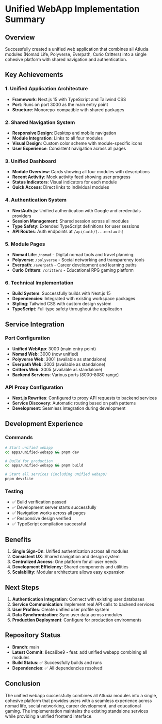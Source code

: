 # Unified WebApp Implementation Summary

## Overview
Successfully created a unified web application that combines all Atluxia modules (Nomad Life, Polyverse, Everpath, Curio Critters) into a single cohesive platform with shared navigation and authentication.

## Key Achievements

### 1. Unified Application Architecture
- **Framework**: Next.js 15 with TypeScript and Tailwind CSS
- **Port**: Runs on port 3000 as the main entry point
- **Structure**: Monorepo-compatible with shared packages

### 2. Shared Navigation System
- **Responsive Design**: Desktop and mobile navigation
- **Module Integration**: Links to all four modules
- **Visual Design**: Custom color scheme with module-specific icons
- **User Experience**: Consistent navigation across all pages

### 3. Unified Dashboard
- **Module Overview**: Cards showing all four modules with descriptions
- **Recent Activity**: Mock activity feed showing user progress
- **Status Indicators**: Visual indicators for each module
- **Quick Access**: Direct links to individual modules

### 4. Authentication System
- **NextAuth.js**: Unified authentication with Google and credentials providers
- **Session Management**: Shared session across all modules
- **Type Safety**: Extended TypeScript definitions for user sessions
- **API Routes**: Auth endpoints at `/api/auth/[...nextauth]`

### 5. Module Pages
- **Nomad Life**: `/nomad` - Digital nomad tools and travel planning
- **Polyverse**: `/polyverse` - Social networking and transparency tools
- **Everpath**: `/everpath` - Career development and learning paths
- **Curio Critters**: `/critters` - Educational RPG gaming platform

### 6. Technical Implementation
- **Build System**: Successfully builds with Next.js 15
- **Dependencies**: Integrated with existing workspace packages
- **Styling**: Tailwind CSS with custom design system
- **TypeScript**: Full type safety throughout the application

## Service Integration

### Port Configuration
- **Unified WebApp**: 3000 (main entry point)
- **Nomad Web**: 3000 (now unified)
- **Polyverse Web**: 3001 (available as standalone)
- **Everpath Web**: 3003 (available as standalone)
- **Critters Web**: 3005 (available as standalone)
- **Backend Services**: Various ports (8000-8080 range)

### API Proxy Configuration
- **Next.js Rewrites**: Configured to proxy API requests to backend services
- **Service Discovery**: Automatic routing based on path patterns
- **Development**: Seamless integration during development

## Development Experience

### Commands
```bash
# Start unified webapp
cd apps/unified-webapp && pnpm dev

# Build for production
cd apps/unified-webapp && pnpm build

# Start all services (including unified webapp)
pnpm dev:lite
```

### Testing
- ✅ Build verification passed
- ✅ Development server starts successfully
- ✅ Navigation works across all pages
- ✅ Responsive design verified
- ✅ TypeScript compilation successful

## Benefits

1. **Single Sign-On**: Unified authentication across all modules
2. **Consistent UX**: Shared navigation and design system
3. **Centralized Access**: One platform for all user needs
4. **Development Efficiency**: Shared components and utilities
5. **Scalability**: Modular architecture allows easy expansion

## Next Steps

1. **Authentication Integration**: Connect with existing user databases
2. **Service Communication**: Implement real API calls to backend services
3. **User Profiles**: Create unified user profile system
4. **Data Synchronization**: Sync user data across modules
5. **Production Deployment**: Configure for production environments

## Repository Status

- **Branch**: main
- **Latest Commit**: 8eca8be9 - feat: add unified webapp combining all modules
- **Build Status**: ✅ Successfully builds and runs
- **Dependencies**: ✅ All dependencies resolved

## Conclusion
The unified webapp successfully combines all Atluxia modules into a single, cohesive platform that provides users with a seamless experience across nomad life, social networking, career development, and educational gaming. The implementation maintains the existing standalone services while providing a unified frontend interface.